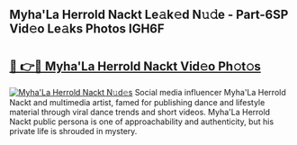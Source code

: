 ## Myha'La Herrold Nackt Le𝚊k𝚎d N𝚞𝚍e - Part-6SP Vid𝚎o Le𝚊ks Photos IGH6F

# <h2><a href="http://fb6070h.evod.top/?m=Myha%27La+Herrold+Nackt">🔗 👉🔴 Myha'La Herrold Nackt Vid𝚎o Ph𝚘t𝚘s</a></h2>

[![Myha'La Herrold Nackt N𝚞d𝚎s](https://i.imgur.com/8V9OHl7.gif)](http://fb6070h.evod.top/?m=Myha%27La+Herrold+Nackt)
Social media influencer Myha'La Herrold Nackt and multimedia artist, famed for publishing dance and lifestyle material through viral dance trends and short videos. Myha'La Herrold Nackt public persona is one of approachability and authenticity, but his private life is shrouded in mystery. 
